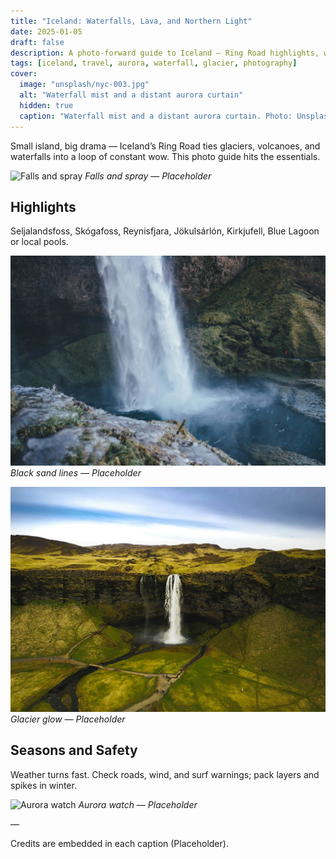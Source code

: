 ```yaml
---
title: "Iceland: Waterfalls, Lava, and Northern Light"
date: 2025-01-05
draft: false
description: A photo-forward guide to Iceland — Ring Road highlights, waterfalls, black sand, ice, and hot pools.
tags: [iceland, travel, aurora, waterfall, glacier, photography]
cover:
  image: "unsplash/nyc-003.jpg"
  alt: "Waterfall mist and a distant aurora curtain"
  hidden: true
  caption: "Waterfall mist and a distant aurora curtain. Photo: Unsplash"
---
```


Small island, big drama — Iceland’s Ring Road ties glaciers, volcanoes, and waterfalls into a loop of constant wow. This photo guide hits the essentials.

![Falls and spray](unsplash/nyc-001.jpg)
_Falls and spray — Placeholder_

## Highlights

Seljalandsfoss, Skógafoss, Reynisfjara, Jökulsárlón, Kirkjufell, Blue Lagoon or local pools.

![Black sand lines](unsplash/nyc-002.jpg)
_Black sand lines — Placeholder_

![Glacier glow](unsplash/nyc-003.jpg)
_Glacier glow — Placeholder_

## Seasons and Safety

Weather turns fast. Check roads, wind, and surf warnings; pack layers and spikes in winter.

![Aurora watch](unsplash/nyc-004.jpg)
_Aurora watch — Placeholder_

—

Credits are embedded in each caption (Placeholder).

